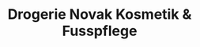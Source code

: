 ---
title: "Drogerie Novak Kosmetik & Fusspflege"
url: /bielefeld/drogerie-novak-kosmetik-und-fusspflege/
shop: Kosmetik
---